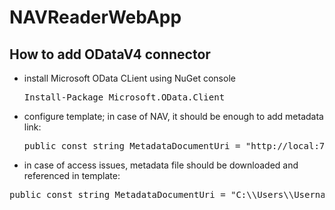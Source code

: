 # NAVReaderWebApp
## How to add ODataV4 connector
- install Microsoft OData CLient using NuGet console
  <pre>Install-Package Microsoft.OData.Client</pre>
- configure template; in case of NAV, it should be enough to add metadata link:
  <pre>public const string MetadataDocumentUri = "http://local:7048/DynamicsNAV100/ODataV4/$metadata";</pre>
 - in case of access issues, metadata file should be downloaded and referenced in template:
  <pre>public const string MetadataDocumentUri = "C:\\Users\\Username\\Documents\\metadata.xml";</pre>
